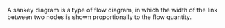 A sankey diagram is a type of flow diagram, in which the width of the 
link between two nodes is shown proportionally to the flow quantity.